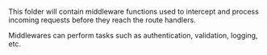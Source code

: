 This folder will contain middleware functions used to intercept and process incoming requests before they reach the route handlers.

Middlewares can perform tasks such as authentication, validation, logging, etc.
